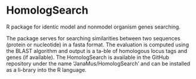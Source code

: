 # HomologSearch
R package for identic model and nonmodel organism genes searching.

The package serves for searching similarities between two sequences (protein or nucleotide) in a fasta format. The evaluation is computed using the BLAST algorithm and output is a ta-ble of homologous locus tags and genes (if available). The HomologSearch is available in the GitHub repository under the name ‘JanaMus/HomologSearch’ and can be installed as a li-brary into the R language. 
